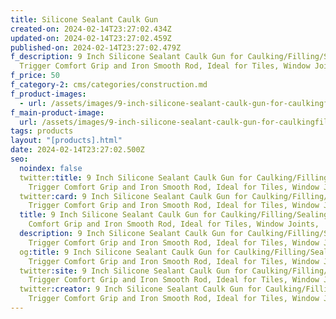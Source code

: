 ```yaml
---
title: Silicone Sealant Caulk Gun
created-on: 2024-02-14T23:27:02.434Z
updated-on: 2024-02-14T23:27:02.459Z
published-on: 2024-02-14T23:27:02.479Z
f_description: 9 Inch Silicone Sealant Caulk Gun for Caulking/Filling/Sealing,
  Trigger Comfort Grip and Iron Smooth Rod, Ideal for Tiles, Window Joints, etc.
f_price: 50
f_category-2: cms/categories/construction.md
f_product-images:
  - url: /assets/images/9-inch-silicone-sealant-caulk-gun-for-caulkingfillinmultipurpose-silicone-sealant-is-used-to-insulating-and-filling-of-larger-seams-joints-cracks-such-as-gaps-between-walls-windows-and-doors.-www.gotogh.com-accra-ghana.1.jpg
f_main-product-image:
  url: /assets/images/9-inch-silicone-sealant-caulk-gun-for-caulkingfillinmultipurpose-silicone-sealant-is-used-to-insulating-and-filling-of-larger-seams-joints-cracks-such-as-gaps-between-walls-windows-and-doors.-www.gotogh.com-accra-ghana.1.jpg
tags: products
layout: "[products].html"
date: 2024-02-14T23:27:02.500Z
seo:
  noindex: false
  twitter:title: 9 Inch Silicone Sealant Caulk Gun for Caulking/Filling/Sealing,
    Trigger Comfort Grip and Iron Smooth Rod, Ideal for Tiles, Window Joints,
  twitter:card: 9 Inch Silicone Sealant Caulk Gun for Caulking/Filling/Sealing,
    Trigger Comfort Grip and Iron Smooth Rod, Ideal for Tiles, Window Joints,
  title: 9 Inch Silicone Sealant Caulk Gun for Caulking/Filling/Sealing, Trigger
    Comfort Grip and Iron Smooth Rod, Ideal for Tiles, Window Joints,
  description: 9 Inch Silicone Sealant Caulk Gun for Caulking/Filling/Sealing,
    Trigger Comfort Grip and Iron Smooth Rod, Ideal for Tiles, Window Joints,
  og:title: 9 Inch Silicone Sealant Caulk Gun for Caulking/Filling/Sealing,
    Trigger Comfort Grip and Iron Smooth Rod, Ideal for Tiles, Window Joints,
  twitter:site: 9 Inch Silicone Sealant Caulk Gun for Caulking/Filling/Sealing,
    Trigger Comfort Grip and Iron Smooth Rod, Ideal for Tiles, Window Joints,
  twitter:creator: 9 Inch Silicone Sealant Caulk Gun for Caulking/Filling/Sealing,
    Trigger Comfort Grip and Iron Smooth Rod, Ideal for Tiles, Window Joints,
---
```

